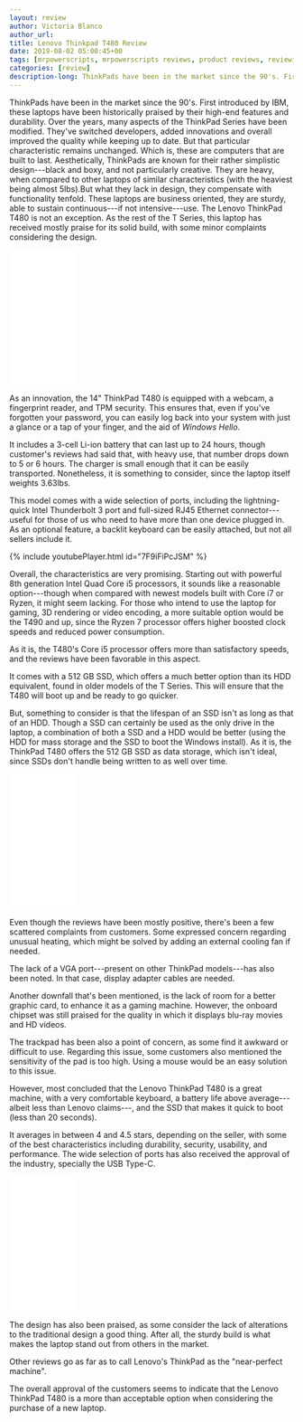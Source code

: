 ```yaml
---
layout: review
author: Victoria Blanco
author_url:
title: Lenovo Thinkpad T480 Review
date: 2019-08-02 05:00:45+00
tags: [mrpowerscripts, mrpowerscripts reviews, product reviews, reviewing amazon products, amazon product]
categories: [review]
description-long: ThinkPads have been in the market since the 90's. First introduced by IBM, these laptops have been historically praised by their high-end features and durability. Over the years, many aspects of the ThinkPad Series have been modified. They've switched developers, added innovations and overall improved the quality while keeping up to date. But that particular characteristic remains unchanged. Which is, these are computers that are built to last.Aesthetically, ThinkPads are known for their rather simplistic design---black and boxy, and not particularly creative. They are heavy, when compared to other laptops of similar characteristics (with the heaviest being almost 5lbs). But what they lack in design, they compensate with functionality tenfold. These laptops are business oriented, they are sturdy, able to sustain continuous---if not intensive---use. The Lenovo ThinkPad T480 is not an exception. As the rest of the T Series, this laptop has received mostly praise for its solid build, with some minor complaints considering the design.
---
```


ThinkPads have been in the market since the 90's. First introduced by IBM, these laptops have been historically praised by their high-end features and durability. Over the years, many aspects of the ThinkPad Series have been modified. They've switched developers, added innovations and overall improved the quality while keeping up to date. But that particular characteristic remains unchanged. Which is, these are computers that are built to last. Aesthetically, ThinkPads are known for their rather simplistic design---black and boxy, and not particularly creative. They are heavy, when compared to other laptops of similar characteristics (with the heaviest being almost 5lbs).But what they lack in design, they compensate with functionality tenfold. These laptops are business oriented, they are sturdy, able to sustain continuous---if not intensive---use. The Lenovo ThinkPad T480 is not an exception. As the rest of the T Series, this laptop has received mostly praise for its solid build, with some minor complaints considering the design.

<iframe style="width:120px;height:240px;" marginwidth="0" marginheight="0" scrolling="no" frameborder="0" src="//ws-na.amazon-adsystem.com/widgets/q?ServiceVersion=20070822&OneJS=1&Operation=GetAdHtml&MarketPlace=US&source=ss&ref=as_ss_li_til&ad_type=product_link&tracking_id=mrpowerscript-20&language=en_US&marketplace=amazon&region=US&placement=B07GBJY5J4&asins=B07GBJY5J4&linkId=696517f64670bbe23f9481dfb70dc93d&show_border=true&link_opens_in_new_window=true"></iframe>

As an innovation, the 14" ThinkPad T480 is equipped with a webcam, a fingerprint reader, and TPM security. This ensures that, even if you've forgotten your password, you can easily log back into your system with just a glance or a tap of your finger, and the aid of *Windows Hello*.

It includes a 3-cell Li-ion battery that can last up to 24 hours, though customer's reviews had said that, with heavy use, that number drops down to 5 or 6 hours. The charger is small enough that it can be easily transported. Nonetheless, it is something to consider, since the laptop itself weights 3.63lbs.

This model comes with a wide selection of ports, including the lightning-quick Intel Thunderbolt 3 port and full-sized RJ45 Ethernet connector---useful for those of us who need to have more than one device plugged in. As an optional feature, a backlit keyboard can be easily attached, but not all sellers include it.

{% include youtubePlayer.html id="7F9iFiPcJSM" %}

Overall, the characteristics are very promising. Starting out with powerful 8th generation Intel Quad Core i5 processors, it sounds like a reasonable option---though when compared with newest models built with Core i7 or Ryzen, it might seem lacking. For those who intend to use the laptop for gaming, 3D rendering or video encoding, a more suitable option would be the T490 and up, since the Ryzen 7 processor offers higher boosted clock speeds and reduced power consumption.

As it is, the T480's Core i5 processor offers more than satisfactory speeds, and the reviews have been favorable in this aspect.

It comes with a 512 GB SSD, which offers a much better option than its HDD equivalent, found in older models of the T Series. This will ensure that the T480 will boot up and be ready to go quicker.

But, something to consider is that the lifespan of an SSD isn't as long as that of an HDD. Though a SSD can certainly be used as the only drive in the laptop, a combination of both a SSD and a HDD would be better (using the HDD for mass storage and the SSD to boot the Windows install). As it is, the ThinkPad T480 offers the 512 GB SSD as data storage, which isn't ideal, since SSDs don't handle being written to as well over time.

<iframe style="width:120px;height:240px;" marginwidth="0" marginheight="0" scrolling="no" frameborder="0" src="//ws-na.amazon-adsystem.com/widgets/q?ServiceVersion=20070822&OneJS=1&Operation=GetAdHtml&MarketPlace=US&source=ss&ref=as_ss_li_til&ad_type=product_link&tracking_id=mrpowerscript-20&language=en_US&marketplace=amazon&region=US&placement=B07GBJY5J4&asins=B07GBJY5J4&linkId=696517f64670bbe23f9481dfb70dc93d&show_border=true&link_opens_in_new_window=true"></iframe>

Even though the reviews have been mostly positive, there's been a few scattered complaints from customers. Some expressed concern regarding unusual heating, which might be solved by adding an external cooling fan if needed.

The lack of a VGA port---present on other ThinkPad models---has also been noted. In that case, display adapter cables are needed.

Another downfall that's been mentioned, is the lack of room for a better graphic card, to enhance it as a gaming machine. However, the onboard chipset was still praised for the quality in which it displays blu-ray movies and HD videos.

The trackpad has been also a point of concern, as some find it awkward or difficult to use. Regarding this issue, some customers also mentioned the sensitivity of the pad is too high. Using a mouse would be an easy solution to this issue.

However, most concluded that the Lenovo ThinkPad T480 is a great machine, with a very comfortable keyboard, a battery life above average---albeit less than Lenovo claims---, and the SSD that makes it quick to boot (less than 20 seconds).

It averages in between 4 and 4.5 stars, depending on the seller, with some of the best characteristics including durability, security, usability, and performance. The wide selection of ports has also received the approval of the industry, specially the USB Type-C.

<iframe style="width:120px;height:240px;" marginwidth="0" marginheight="0" scrolling="no" frameborder="0" src="//ws-na.amazon-adsystem.com/widgets/q?ServiceVersion=20070822&OneJS=1&Operation=GetAdHtml&MarketPlace=US&source=ss&ref=as_ss_li_til&ad_type=product_link&tracking_id=mrpowerscript-20&language=en_US&marketplace=amazon&region=US&placement=B07GBJY5J4&asins=B07GBJY5J4&linkId=696517f64670bbe23f9481dfb70dc93d&show_border=true&link_opens_in_new_window=true"></iframe>

The design has also been praised, as some consider the lack of alterations to the traditional design a good thing. After all, the sturdy build is what makes the laptop stand out from others in the market.

Other reviews go as far as to call Lenovo's ThinkPad as the "near-perfect machine".

The overall approval of the customers seems to indicate that the Lenovo ThinkPad T480 is a more than acceptable option when considering the purchase of a new laptop.

